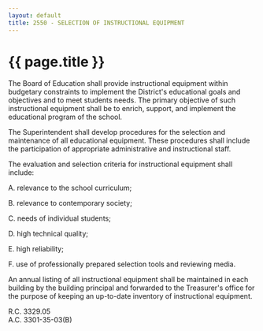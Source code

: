 ```yaml
---
layout: default
title: 2550 - SELECTION OF INSTRUCTIONAL EQUIPMENT
---
```


{{ page.title }}
================

The Board of Education shall provide instructional equipment within
budgetary constraints to implement the District's educational goals and
objectives and to meet students needs. The primary objective of such
instructional equipment shall be to enrich, support, and implement the
educational program of the school.

The Superintendent shall develop procedures for the selection and
maintenance of all educational equipment. These procedures shall include
the participation of appropriate administrative and instructional staff.

The evaluation and selection criteria for instructional equipment shall
include:

A. relevance to the school curriculum;

B. relevance to contemporary society;

C. needs of individual students;

D. high technical quality;

E. high reliability;

F. use of professionally prepared selection tools and reviewing media.

An annual listing of all instructional equipment shall be maintained in
each building by the building principal and forwarded to the Treasurer's
office for the purpose of keeping an up-to-date inventory of
instructional equipment.

R.C. 3329.05\
 A.C. 3301-35-03(B)
